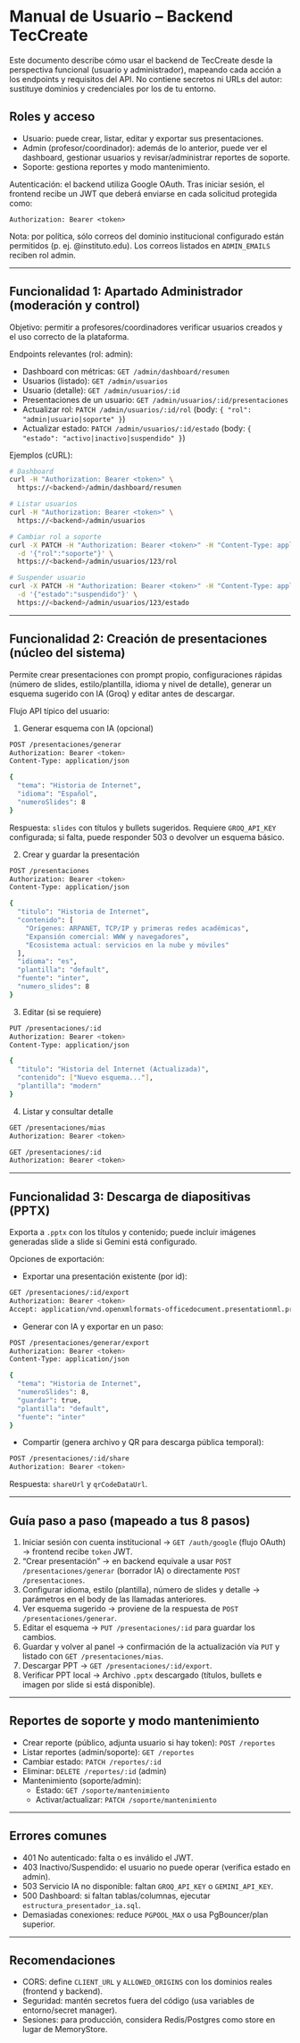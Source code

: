 # Manual de Usuario – Backend TecCreate

Este documento describe cómo usar el backend de TecCreate desde la perspectiva funcional (usuario y administrador), mapeando cada acción a los endpoints y requisitos del API. No contiene secretos ni URLs del autor: sustituye dominios y credenciales por los de tu entorno.

## Roles y acceso

- Usuario: puede crear, listar, editar y exportar sus presentaciones.
- Admin (profesor/coordinador): además de lo anterior, puede ver el dashboard, gestionar usuarios y revisar/administrar reportes de soporte.
- Soporte: gestiona reportes y modo mantenimiento.

Autenticación: el backend utiliza Google OAuth. Tras iniciar sesión, el frontend recibe un JWT que deberá enviarse en cada solicitud protegida como:

```
Authorization: Bearer <token>
```

Nota: por política, sólo correos del dominio institucional configurado están permitidos (p. ej. @instituto.edu). Los correos listados en `ADMIN_EMAILS` reciben rol admin.

---

## Funcionalidad 1: Apartado Administrador (moderación y control)

Objetivo: permitir a profesores/coordinadores verificar usuarios creados y el uso correcto de la plataforma.

Endpoints relevantes (rol: admin):

- Dashboard con métricas: `GET /admin/dashboard/resumen`
- Usuarios (listado): `GET /admin/usuarios`
- Usuario (detalle): `GET /admin/usuarios/:id`
- Presentaciones de un usuario: `GET /admin/usuarios/:id/presentaciones`
- Actualizar rol: `PATCH /admin/usuarios/:id/rol` (body: `{ "rol": "admin|usuario|soporte" }`)
- Actualizar estado: `PATCH /admin/usuarios/:id/estado` (body: `{ "estado": "activo|inactivo|suspendido" }`)

Ejemplos (cURL):

```bash
# Dashboard
curl -H "Authorization: Bearer <token>" \
  https://<backend>/admin/dashboard/resumen

# Listar usuarios
curl -H "Authorization: Bearer <token>" \
  https://<backend>/admin/usuarios

# Cambiar rol a soporte
curl -X PATCH -H "Authorization: Bearer <token>" -H "Content-Type: application/json" \
  -d '{"rol":"soporte"}' \
  https://<backend>/admin/usuarios/123/rol

# Suspender usuario
curl -X PATCH -H "Authorization: Bearer <token>" -H "Content-Type: application/json" \
  -d '{"estado":"suspendido"}' \
  https://<backend>/admin/usuarios/123/estado
```

---

## Funcionalidad 2: Creación de presentaciones (núcleo del sistema)

Permite crear presentaciones con prompt propio, configuraciones rápidas (número de slides, estilo/plantilla, idioma y nivel de detalle), generar un esquema sugerido con IA (Groq) y editar antes de descargar.

Flujo API típico del usuario:

1) Generar esquema con IA (opcional)

```bash
POST /presentaciones/generar
Authorization: Bearer <token>
Content-Type: application/json

{
  "tema": "Historia de Internet",
  "idioma": "Español",
  "numeroSlides": 8
}
```

Respuesta: `slides` con títulos y bullets sugeridos. Requiere `GROQ_API_KEY` configurada; si falta, puede responder 503 o devolver un esquema básico.

2) Crear y guardar la presentación

```bash
POST /presentaciones
Authorization: Bearer <token>
Content-Type: application/json

{
  "titulo": "Historia de Internet",
  "contenido": [
    "Orígenes: ARPANET, TCP/IP y primeras redes académicas",
    "Expansión comercial: WWW y navegadores",
    "Ecosistema actual: servicios en la nube y móviles"
  ],
  "idioma": "es",
  "plantilla": "default",
  "fuente": "inter",
  "numero_slides": 8
}
```

3) Editar (si se requiere)

```bash
PUT /presentaciones/:id
Authorization: Bearer <token>
Content-Type: application/json

{
  "titulo": "Historia del Internet (Actualizada)",
  "contenido": ["Nuevo esquema..."],
  "plantilla": "modern"
}
```

4) Listar y consultar detalle

```bash
GET /presentaciones/mias
Authorization: Bearer <token>

GET /presentaciones/:id
Authorization: Bearer <token>
```

---

## Funcionalidad 3: Descarga de diapositivas (PPTX)

Exporta a `.pptx` con los títulos y contenido; puede incluir imágenes generadas slide a slide si Gemini está configurado.

Opciones de exportación:

- Exportar una presentación existente (por id):

```bash
GET /presentaciones/:id/export
Authorization: Bearer <token>
Accept: application/vnd.openxmlformats-officedocument.presentationml.presentation
```

- Generar con IA y exportar en un paso:

```bash
POST /presentaciones/generar/export
Authorization: Bearer <token>
Content-Type: application/json

{
  "tema": "Historia de Internet",
  "numeroSlides": 8,
  "guardar": true,
  "plantilla": "default",
  "fuente": "inter"
}
```

- Compartir (genera archivo y QR para descarga pública temporal):

```bash
POST /presentaciones/:id/share
Authorization: Bearer <token>
```

Respuesta: `shareUrl` y `qrCodeDataUrl`.

---

## Guía paso a paso (mapeado a tus 8 pasos)

1. Iniciar sesión con cuenta institucional → `GET /auth/google` (flujo OAuth) → frontend recibe `token` JWT.
2. “Crear presentación” → en backend equivale a usar `POST /presentaciones/generar` (borrador IA) o directamente `POST /presentaciones`.
3. Configurar idioma, estilo (plantilla), número de slides y detalle → parámetros en el body de las llamadas anteriores.
4. Ver esquema sugerido → proviene de la respuesta de `POST /presentaciones/generar`.
5. Editar el esquema → `PUT /presentaciones/:id` para guardar los cambios.
6. Guardar y volver al panel → confirmación de la actualización vía `PUT` y listado con `GET /presentaciones/mias`.
7. Descargar PPT → `GET /presentaciones/:id/export`.
8. Verificar PPT local → Archivo `.pptx` descargado (títulos, bullets e imagen por slide si está disponible).

---

## Reportes de soporte y modo mantenimiento

- Crear reporte (público, adjunta usuario si hay token): `POST /reportes`
- Listar reportes (admin/soporte): `GET /reportes`
- Cambiar estado: `PATCH /reportes/:id`
- Eliminar: `DELETE /reportes/:id` (admin)
- Mantenimiento (soporte/admin):
  - Estado: `GET /soporte/mantenimiento`
  - Activar/actualizar: `PATCH /soporte/mantenimiento`

---

## Errores comunes

- 401 No autenticado: falta o es inválido el JWT.
- 403 Inactivo/Suspendido: el usuario no puede operar (verifica estado en admin).
- 503 Servicio IA no disponible: faltan `GROQ_API_KEY` o `GEMINI_API_KEY`.
- 500 Dashboard: si faltan tablas/columnas, ejecutar `estructura_presentador_ia.sql`.
- Demasiadas conexiones: reduce `PGPOOL_MAX` o usa PgBouncer/plan superior.

---

## Recomendaciones

- CORS: define `CLIENT_URL` y `ALLOWED_ORIGINS` con los dominios reales (frontend y backend).
- Seguridad: mantén secretos fuera del código (usa variables de entorno/secret manager).
- Sesiones: para producción, considera Redis/Postgres como store en lugar de MemoryStore.

